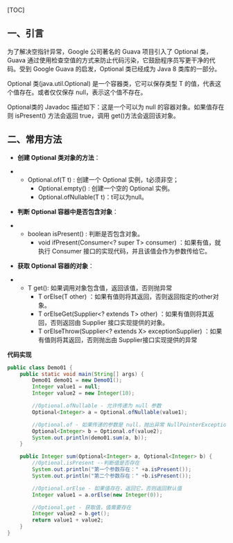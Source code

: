[TOC]

## 一、引言

为了解决空指针异常，Google 公司著名的 Guava 项目引入了 Optional 类，Guava 通过使用检查空值的方式来防止代码污染，它鼓励程序员写更干净的代码。受到 Google Guava 的启发，Optional 类已经成为 Java 8 类库的一部分。

Optional<T> 类(java.util.Optional) 是一个容器类，它可以保存类型 T 的值，代表这个值存在。或者仅仅保存 null，表示这个值不存在。

Optional类的 Javadoc 描述如下：这是一个可以为 null 的容器对象。如果值存在则 isPresent() 方法会返回 true，调用 get()方法会返回该对象。

## 二、常用方法

- **创建 Optional 类对象的方法**：

- - Optional.of(T t) : 创建一个 Optional 实例，t必须非空；
    - Optional.empty() : 创建一个空的 Optional 实例。
    - Optional.ofNullable(T t)：t可以为null。

- **判断 Optional 容器中是否包含对象**：

- - boolean isPresent() : 判断是否包含对象。
    - void ifPresent(Consumer<? super T> consumer) ：如果有值，就执行 Consumer 接口的实现代码，并且该值会作为参数传给它。

- **获取 Optional 容器的对象**：

- - T get(): 如果调用对象包含值，返回该值，否则抛异常
    - T orElse(T other) ：如果有值则将其返回，否则返回指定的other对象。
    - T orElseGet(Supplier<? extends T> other) ：如果有值则将其返回，否则返回由 Supplier 接口实现提供的对象。
    - T orElseThrow(Supplier<? extends X> exceptionSupplier) ：如果有值则将其返回，否则抛出由 Supplier接口实现提供的异常

**代码实现**

```java
public class Demo01 {
    public static void main(String[] args) {
        Demo01 demo01 = new Demo01();
        Integer value1 = null;
        Integer value2 = new Integer(10);

        //Optional.ofNullable - 允许传递为 null 参数
        Optional<Integer> a = Optional.ofNullable(value1);

        //Optional.of - 如果传递的参数是 null，抛出异常 NullPointerException
        Optional<Integer> b = Optional.of(value2);
        System.out.println(demo01.sum(a, b));
    }

    public Integer sum(Optional<Integer> a, Optional<Integer> b) {
        //Optional.isPresent --判断值是否存在
        System.out.println("第一个参数存在：" +a.isPresent());
        System.out.println("第二个参数存在：" +b.isPresent());

        //Optional.orElse - 如果值存在，返回它，否则返回默认值
        Integer value1 = a.orElse(new Integer(0));

        //Optional.get - 获取值，值需要存在
        Integer value2 = b.get();
        return value1 + value2;
    }
}
```